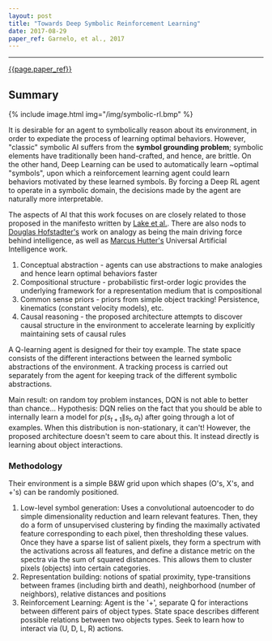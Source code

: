 ```yaml
---
layout: post
title: "Towards Deep Symbolic Reinforcement Learning"
date: 2017-08-29
paper_ref: Garnelo, et al., 2017
---
```


<script type="text/x-mathjax-config">
MathJax.Hub.Config({
  TeX: { equationNumbers: { autoNumber: "AMS" } },
  tex2jax: {inlineMath: [['$','$'], ['\\(','\\)']]}
});
</script>

<script type="text/javascript" async
  src="https://cdn.mathjax.org/mathjax/latest/MathJax.js?config=TeX-MML-AM_CHTML">
</script> 
---

[{{page.paper_ref}}](https://arxiv.org/abs/1609.05518v2)

## Summary

{%
  include image.html
  img="/img/symbolic-rl.bmp"
%}

It is desirable for an agent to symbolically reason about its environment, in order to expediate the process of learning optimal behaviors. However, "classic" symbolic AI suffers from the **symbol grounding problem**; symbolic elements have traditionally been hand-crafted, and hence, are brittle. On the other hand, Deep Learning can be used to automatically learn ~optimal "symbols", upon which a reinforcement learning agent could learn behaviors motivated by these learned symbols. By forcing a Deep RL agent to operate in a symbolic domain, the decisions made by the agent are naturally more interpretable.

The aspects of AI that this work focuses on are closely related to those proposed in the manifesto written by [Lake et al.](http://pemami4911.github.io/paper-summaries/general-ai/2016/05/13/learning-to-think.html). There are also nods to [Douglas Hofstadter's](http://cogs.indiana.edu/people/profile.php?u=dughof) work on analogy as being the main driving force behind intelligence, as well as [Marcus Hutter's](http://www.hutter1.net/) Universal Artificial Intelligence work.

1. Conceptual abstraction - agents can use abstractions to make analogies and hence learn optimal behaviors faster
2. Compositional structure - probabilistic first-order logic provides the underlying framework for a representation medium that is compositional
3. Common sense priors - priors from simple object tracking! Persistence, kinematics (constant velocity models), etc.
4. Causal reasoning - the proposed architecture attempts to discover causal structure in the environment to accelerate learning by explicitly maintaining sets of causal rules

A Q-learning agent is designed for their toy example. The state space consists of the different interactions between the learned symbolic abstractions of the environment. A tracking process is carried out separately from the agent for keeping track of the different symbolic abstractions. 

Main result: on random toy problem instances, DQN is not able to better than chance... Hypothesis: DQN relies on the fact that you should be able to internally learn a model for $p(s_{t+1}\|s_{t},a_{t})$ after going through a lot of examples. When this distribution is non-stationary, it can't! However, the proposed architecture doesn't seem to care about this. It instead directly is learning about object interactions.

### Methodology

Their environment is a simple B&W grid upon which shapes (O's, X's, and +'s) can be randomly positioned.

1. Low-level symbol generation: Uses a convolutional autoencoder to do simple dimensionality reduction and learn relevant features. Then, they do a form of unsupervised clustering by finding the maximally activated feature corresponding to each pixel, then thresholding these values. Once they have a sparse list of salient pixels, they form a spectrum with the activations across all features, and define a distance metric on the spectra via the sum of squared distances. This allows them to cluster pixels (objects) into certain categories.
2. Representation building: notions of spatial proximity, type-transitions between frames (including birth and death), neighborhood (number of neighbors), relative distances and positions
3. Reinforcement Learning: Agent is the '+', separate Q for interactions between different pairs of object types. State space describes different possible relations between two objects types. Seek to learn how to interact via (U, D, L, R) actions.





